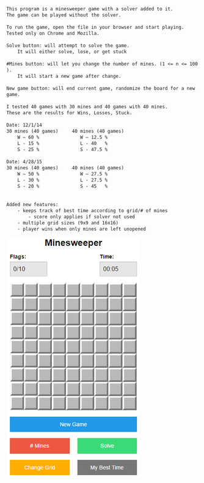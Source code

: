     This program is a minesweeper game with a solver added to it.
    The game can be played without the solver.

    To run the game, open the file in your browser and start playing.
    Tested only on Chrome and Mozilla. 

    Solve button: will attempt to solve the game. 
        It will either solve, lose, or get stuck

    #Mines button: will let you change the number of mines. (1 <= n <= 100 ).
        It will start a new game after change.

    New game button: will end current game, randomize the board for a new game. 

    I tested 40 games with 30 mines and 40 games with 40 mines. 
    These are the results for Wins, Losses, Stuck. 

	Date: 12/1/14
    30 mines (40 games)     40 mines (40 games)
        W – 60 %               W – 12.5 %
        L - 15 %               L - 40   %
        S - 25 %               S - 47.5 %
		
	Date: 4/28/15
    30 mines (40 games)     40 mines (40 games)
        W – 50 %               W – 27.5 %
        L - 30 %               L - 27.5 %
        S - 20 %               S - 45   %
		

    Added new features:
    	- keeps track of best time according to grid/# of mines
    		- score only applies if solver not used
    	- multiple grid sizes (9x9 and 16x16)
    	- player wins when only mines are left unopened

<p align="left">
  <img src="minesweeper_pic.png" />
</p>
